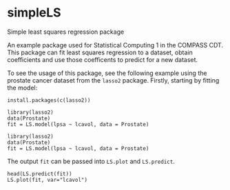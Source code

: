 # simpleLS
Simple least squares regression package

An example package used for Statistical Computing 1 in the COMPASS CDT. This package can fit least squares regression to a dataset, obtain coefficients and use those coefficents to predict for a new dataset.

To see the usage of this package, see the following example using the prostate cancer dataset from the `lasso2` package. Firstly, starting by fitting the model:
```{r include=FALSE, echo=FALSE}
install.packages(c(lasso2))
```
```{r, include=FALSE, echo=FALSE}
library(lasso2)
data(Prostate)
fit = LS.model(lpsa ~ lcavol, data = Prostate)
```
```{r, eval=FALSE}
library(lasso2)
data(Prostate)
fit = LS.model(lpsa ~ lcavol, data = Prostate)
```
The output `fit` can be passed into `LS.plot` and `LS.predict`.
```{r}
head(LS.predict(fit))
LS.plot(fit, var="lcavol")
```
